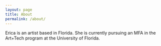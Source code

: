 ```yaml
---
layout: page
title: About
permalink: /about/
---
```


Erica is an artist based in Florida. She is currently pursuing an MFA in the Art+Tech program at the University of Florida. 